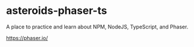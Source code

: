 # asteroids-phaser-ts
A place to practice and learn about NPM, NodeJS, TypeScript, and Phaser.

https://phaser.io/
